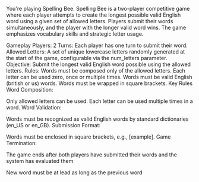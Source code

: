 You're playing Spelling Bee. Spelling Bee is a two-player competitive game where each player attempts to create the longest possible valid English word using a given set of allowed letters. Players submit their words simultaneously, and the player with the longer valid word wins. The game emphasizes vocabulary skills and strategic letter usage.

Gameplay
Players: 2
Turns: Each player has one turn to submit their word.
Allowed Letters: A set of unique lowercase letters randomly generated at the start of the game, configurable via the num_letters parameter.
Objective: Submit the longest valid English word possible using the allowed letters.
Rules:
Words must be composed only of the allowed letters.
Each letter can be used zero, once or multiple times.
Words must be valid English (british or us) words.
Words must be wrapped in square brackets.
Key Rules
Word Composition:

Only allowed letters can be used.
Each letter can be used multiple times in a word.
Word Validation:

Words must be recognized as valid English words by standard dictionaries (en_US or en_GB).
Submission Format:

Words must be enclosed in square brackets, e.g., [example].
Game Termination:

The game ends after both players have submitted their words and the system has evaluated them

New word must be at lead as long as the previous word